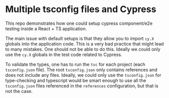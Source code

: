 # Multiple tsconfig files and Cypress

This repo demonstrates how one could setup cypress component/e2e testing inside a React + TS application.

The main issue with default setups is that they allow you to import `cy.X` globals into the application code. This is a very bad practice that might lead to many mistakes. One should not be able to do this. Ideally we could only use the `cy.X` globals in the test code related to Cypress.

To validate the types, one has to run the `tsc` for each project (each `tsconfig.json` file). The root `tsconfig.json` only contains references and does not include any files. Ideally, we could only use the `tsconfig.json` for type-checking and typescript would be smart enough to use all the `tsconfig.json` files referenced in the `references` configuration, but that is not the case.
